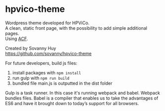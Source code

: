 # hpvico-theme

Wordpress theme developed for HPViCo.   
A clean, static front page, with the possibility to add simple additional pages.  
Using [ACF](https://www.advancedcustomfields.com/).

Created by Sovanny Huy   
https://github.com/sovanny/hpvico-theme

For future developers, build js files:

1. install packages with `npm install`
2. run gulp with `npm run build`
3. bundled file main.js is outputted in the dist folder

Gulp is a task runner. In this case it's running webpack and babel. Webpack bundles files. Babel is a compiler that enables us to take the advantages of ES6 and have it brought down to today’s support for all browsers.